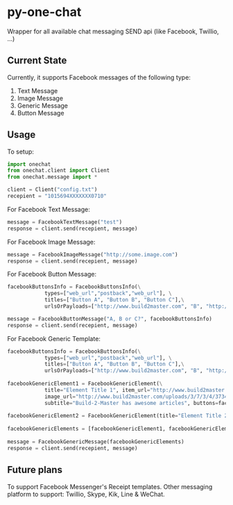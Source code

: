 # py-one-chat
Wrapper for all available chat messaging SEND api (like Facebook, Twillio, ...)

## Current State
Currently, it supports Facebook messages of the following type:

1. Text Message
2. Image Message
3. Generic Message
4. Button Message

## Usage
To setup:
```python
import onechat
from onechat.client import Client
from onechat.message import *

client = Client("config.txt")
recepient = "1015694XXXXXXX0710"
```

For Facebook Text Message:
```python
message = FacebookTextMessage("test")
response = client.send(recepient, message)
```

For Facebook Image Message:
```python
message = FacebookImageMessage("http://some.image.com")
response = client.send(recepient, message)
```

For Facebook Button Message:
```python
facebookButtonsInfo = FacebookButtonsInfo(\
			types=["web_url","postback","web_url"], \
			titles=["Button A", "Button B", "Button C"],\
			urlsOrPayloads=["http://www.build2master.com", "B", "http://www.build2master.com"])

message = FacebookButtonMessage("A, B or C?", facebookButtonsInfo)
response = client.send(recepient, message)
```

For Facebook Generic Template:
```python
facebookButtonsInfo = FacebookButtonsInfo(\
			types=["web_url","postback","web_url"], \
			titles=["Button A", "Button B", "Button C"],\
			urlsOrPayloads=["http://www.build2master.com", "B", "http://www.build2master.com"])
		
facebookGenericElement1 = FacebookGenericElement(\
			title="Element Title 1", item_url="http://www.build2master.com",\
			image_url="http://www.build2master.com/uploads/3/7/3/4/37345271/7877270.png",\
			subtitle="Build-2-Master has awesome articles", buttons=facebookButtonsInfo)
		
facebookGenericElement2 = FacebookGenericElement(title="Element Title 2",subtitle="Great!")
		
facebookGenericElements = [facebookGenericElement1, facebookGenericElement2]
		
message = FacebookGenericMessage(facebookGenericElements)
response = client.send(recepient, message)
```

## Future plans
To support Facebook Messenger's Receipt templates.
Other messaging platform to support: Twillio, Skype, Kik, Line & WeChat.
